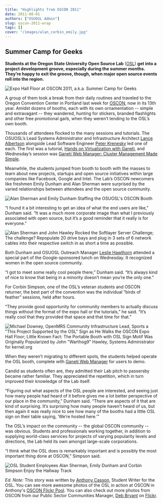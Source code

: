 ```yaml
---
title: "Highlights from OSCON 2011"
date: 2011-08-01
authors: ["OSUOSL Admin"]
slug: oscon-2011-wrap
tags: []
cover: "/images/alan_corbin_emily.jpg"
---
```


## Summer Camp for Geeks

**Students at the Oregon State University Open Source Lab** ([OSL](/)) **get into a project development groove,
especially during the summer months. They’re happy to exit the groove, though, when major open source events roll into
the region.**

![Expo Hall Floor at OSCON 2011, a.k.a. Summer Camp for Geeks](/images/Show_Floor.jpg)

A group of them took a break from their daily routines and traveled to the Oregon Convention Center in Portland last
week for [OSCON](http://oscon.com/), now in its 13th year. Amidst dozens of booths, each with its own ornamentation --
simple and extravagant -- they wandered, hunting for stickers, branded flashlights and other free promotional garb, when
they weren’t tending to the OSL’s own booth.

Thousands of attendees flocked to the many sessions and tutorials. The OSUOSL’s Lead Systems Administrator and
Infrastructure Architect [Lance Albertson](http://twitter.com/ramereth) alongside Lead Software Engineer
[Peter Krenesky](http://twitter.com/kreneskyp) led one of each. The first was a tutorial,
[Hands on Virtualization with Ganeti](http://www.oscon.com/oscon2011/public/schedule/detail/18544), and Wednesday’s
session was
[Ganeti Web Manager: Cluster Management Made Simple](http://www.oscon.com/oscon2011/public/schedule/detail/18464).

Meanwhile, the students jumped from booth to booth with the masses to learn about new projects, startups and open source
initiatives within large companies like Facebook, Google and Intel. The Lab’s OSCON newcomers like freshmen Emily Dunham
and Alan Sherman were surprised by the varied relationships between attendees and the open source community.

![Alan Sherman and Emily Dunham Staffing the OSUOSL's OSCON Booth](/images/alan_emily.jpg)

“I found it a bit interesting to get an idea of what the end users are like,” Dunham said. “It was a much more corporate
image than what I previously associated with open source, but it’s a good reminder that it really is for everyone.”

![Alan Sherman and John Hawley Rocked the Softlayer Server Challenge; The challenge? Repopulate 20 drive bays and plug in 3 sets of 6 network cables into their respective switch in as short a time as possible.](/images/server_challenger.jpg)

Both Dunham and OSUOSL Outreach Manager [Leslie Hawthorn](http://twitter.com/lhawthorn) attended a special part of the
Google-sponsored lunch on Wednesday. It recognized women in the open source community.

“I got to meet some really cool people there,” Dunham said. “It’s always kind of nice to know that being in a minority
doesn’t mean you’re the only one.”

For Corbin Simpson, one of the OSL’s veteran students and OSCON returner, the best part of the convention was the
individual “birds of feather” sessions, held after hours.

“They provide good opportunity for community members to actually discuss things without the format of the expo hall or
the tutorials,” he said. “It’s really cool that they provided that space and that time for that.”

![Michael Downey, OpenMRS Community Infrastructure Lead, Sports a "This Project Supported by the OSL" Sign as He Walks the OSCON Expo Hall Floor; Little Known Fact: The Portable Booth with OSL Sign Motif Was Originally Popularized by John "Warthog9" Hawley, Systems Administrator for kernel.org](/images/michael_downey.jpg)

When they weren’t migrating to different spots, the students helped operate the OSL booth, complete with
[Ganeti Web Manager](http://code.osuosl.org/projects/ganeti-webmgr) for users to demo.

Candid as students often are, they admitted their Lab pitch to passersby became rather familiar. They appreciated the
repetition, which in turn improved their knowledge of the Lab itself.

“Figuring out what aspects of the OSL people are interested, and seeing just how many people had heard of it before
gives me a lot better perspective of our place in the community,” Dunham said. “There are aspects of it that are kind of
surprising. It’s surprising how many people haven’t heard of us, but then again it was really nice to see how many of
the booths had a little OSL sign on their table saying, ‘We’re hosted here.’”

The OSL’s impact on the community -- the global OSCON community -- was obvious. Students and professionals working
together, in addition to supplying world-class services for projects of varying popularity levels and directions, the
Lab held its own amongst large-scale corporations.

“I think what the OSL does is remarkably important and is possibly the most important thing done at OSCON,” Simpson
said.

![OSL Student Employees Alan Sherman, Emily Dunham and Corbin Simpson Enjoy the Hallway Track](/images/alan_corbin_emily.jpg)

_Ed. Note:_ This story was written by [Anthony Casson](http://twitter.com/ascasson), Student Writer for the OSL. You can
see more awesome photos of the OSL in action at OSCON in Anthony's
[OSCON Flickr Pool](http://www.flickr.com/photos/57075691@N06/sets/72157627333333942/). You can also check out more
photos from OSCON from our Public Sector Communities Manager, [Deb Bryant](http://twitter.com/debbryant) on
[Flickr](http://www.flickr.com/photos/opengov/sets/72157627179166361/).
